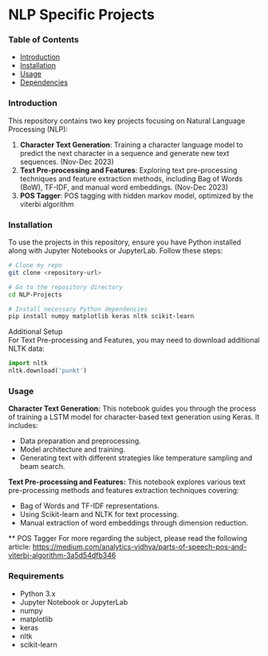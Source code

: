 # NLP Specific Projects

### Table of Contents
- [Introduction](#introduction)
- [Installation](#installation)
- [Usage](#usage)
- [Dependencies](#requirements)


### Introduction
This repository contains two key projects focusing on Natural Language Processing (NLP):

1. **Character Text Generation**: Training a character language model to predict the next character in a sequence and generate new text sequences. (Nov-Dec 2023)
2. **Text Pre-processing and Features**: Exploring text pre-processing techniques and feature extraction methods, including Bag of Words (BoW), TF-IDF, and manual word embeddings. (Nov-Dec 2023)
3. **POS Tagger**: POS tagging with hidden markov model, optimized by the viterbi algorithm

### Installation
To use the projects in this repository, ensure you have Python installed along with Jupyter Notebooks or JupyterLab. Follow these steps:

```bash
# Clone my repo
git clone <repository-url>

# Go to the repository directory
cd NLP-Projects

# Install necessary Python dependencies
pip install numpy matplotlib keras nltk scikit-learn
```
Additional Setup <br>
For Text Pre-processing and Features, you may need to download additional NLTK data:

```python
import nltk
nltk.download('punkt')
``` 


### Usage
**Character Text Generation:**
This notebook guides you through the process of training a LSTM model for character-based text generation using Keras. It includes:

* Data preparation and preprocessing.
* Model architecture and training.
* Generating text with different strategies like temperature sampling and beam search.

**Text Pre-processing and Features:**
This notebook explores various text pre-processing methods and features extraction techniques covering:

* Bag of Words and TF-IDF representations.
* Using Scikit-learn and NLTK for text processing.
* Manual extraction of word embeddings through dimension reduction.

** POS Tagger
For more regarding the subject, please read the following article: https://medium.com/analytics-vidhya/parts-of-speech-pos-and-viterbi-algorithm-3a5d54dfb346

### Requirements
- Python 3.x
- Jupyter Notebook or JupyterLab
- numpy
- matplotlib
- keras
- nltk
- scikit-learn
